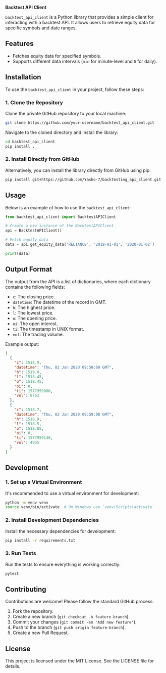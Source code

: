 ​​**Backtest API Client**

`backtest_api_client` is a Python library that provides a simple client for interacting with a backtest API. It allows users to retrieve equity data for specific symbols and date ranges.

## **Features**

- Fetches equity data for specified symbols.
- Supports different data intervals (`min` for minute-level and `D` for daily).

## **Installation**

To use the `backtest_api_client` in your project, follow these steps:

### **1\. Clone the Repository**

Clone the private GitHub repository to your local machine:

```sh
git clone https://github.com/your-username/backtest_api_client.git
```

Navigate to the cloned directory and install the library:

```sh
cd backtest_api_client
pip install .
```

### **2\. Install Directly from GitHub**

Alternatively, you can install the library directly from GitHub using pip:

```sh
pip install git+https://github.com/Yasho-7/backtesting_api_client.git
```

## **Usage**

Below is an example of how to use the `backtest_api_client`:

```python
from backtest_api_client import BacktestAPIClient

# Create a new instance of the BacktestAPIClient
api = BacktestAPIClient()

# Fetch equity data
data = api.get_equity_data('RELIANCE', '2019-01-01', '2020-01-02')

print(data)
```

## **Output Format**

The output from the API is a list of dictionaries, where each dictionary contains the following fields:

- `c`: The closing price.
- `datetime`: The datetime of the record in GMT.
- `h`: The highest price.
- `l`: The lowest price.
- `o`: The opening price.
- `oi`: The open interest.
- `ti`: The timestamp in UNIX format.
- `vol`: The trading volume.

Example output:

```json
[
  {
    "c": 1518.9,
    "datetime": "Thu, 02 Jan 2020 09:58:00 GMT",
    "h": 1519.0,
    "l": 1518.45,
    "o": 1518.45,
    "oi": 0,
    "ti": 1577959080,
    "vol": 8762
  },
  {
    "c": 1518.7,
    "datetime": "Thu, 02 Jan 2020 09:59:00 GMT",
    "h": 1518.9,
    "l": 1518.5,
    "o": 1518.85,
    "oi": 0,
    "ti": 1577959140,
    "vol": 4935
  }
]
```

## **Development**

### **1\. Set up a Virtual Environment**

It's recommended to use a virtual environment for development:

```sh
python -m venv venv
source venv/bin/activate  # On Windows use `venv\Scripts\activate`
```

### **2\. Install Development Dependencies**

Install the necessary dependencies for development:

```sh
pip install -r requirements.txt
```

### **3\. Run Tests**

Run the tests to ensure everything is working correctly:

```sh
pytest
```

## **Contributing**

Contributions are welcome\! Please follow the standard GitHub process:

1. Fork the repository.
2. Create a new branch (`git checkout -b feature-branch`).
3. Commit your changes (`git commit -am 'Add new feature'`).
4. Push to the branch (`git push origin feature-branch`).
5. Create a new Pull Request.

## **License**

This project is licensed under the MIT License. See the LICENSE file for details.
